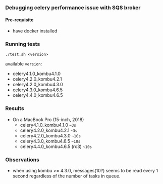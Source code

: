 ### Debugging celery performance issue with SQS broker

#### Pre-requisite
- have docker installed

### Running tests

`./test.sh <version>`

available `version`:
- celery4.1.0_kombu4.1.0
- celery4.2.0_kombu4.2.1
- celery4.2.0_kombu4.3.0
- celery4.3.0_kombu4.6.5
- celery4.4.0_kombu4.6.5
 

### Results
- On a MacBook Pro (15-inch, 2018)
    - celery4.1.0_kombu4.1.0 `~3s`
    - celery4.2.0_kombu4.2.1 `~3s`
    - celery4.2.0_kombu4.3.0 `~10s`
    - celery4.3.0_kombu4.6.5 `~10s`
    - celery4.4.0_kombu4.6.5 (rc3) `~10s`
   
 ### Observations
 - when using kombu >= 4.3.0, messages(10?) seems to be read every 1 second regardless of the number of tasks in queue.
